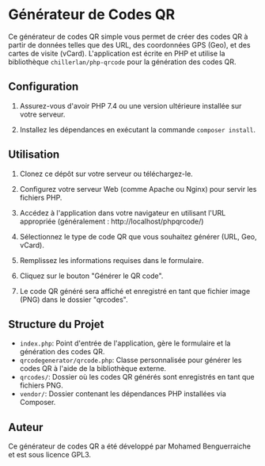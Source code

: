 # Générateur de Codes QR

Ce générateur de codes QR simple vous permet de créer des codes QR à partir de données telles que des URL, des coordonnées GPS (Geo), et des cartes de visite (vCard). L'application est écrite en PHP et utilise la bibliothèque `chillerlan/php-qrcode` pour la génération des codes QR.

## Configuration

1. Assurez-vous d'avoir PHP 7.4 ou une version ultérieure installée sur votre serveur.

2. Installez les dépendances en exécutant la commande `composer install`.

## Utilisation

1. Clonez ce dépôt sur votre serveur ou téléchargez-le.

2. Configurez votre serveur Web (comme Apache ou Nginx) pour servir les fichiers PHP.

3. Accédez à l'application dans votre navigateur en utilisant l'URL appropriée (généralement : http://localhost/phpqrcode/)

4. Sélectionnez le type de code QR que vous souhaitez générer (URL, Geo, vCard).

5. Remplissez les informations requises dans le formulaire.

6. Cliquez sur le bouton "Générer le QR code".

7. Le code QR généré sera affiché et enregistré en tant que fichier image (PNG) dans le dossier "qrcodes".

## Structure du Projet

- `index.php`: Point d'entrée de l'application, gère le formulaire et la génération des codes QR.
- `qrcodegenerator/qrcode.php`: Classe personnalisée pour générer les codes QR à l'aide de la bibliothèque externe.
- `qrcodes/`: Dossier où les codes QR générés sont enregistrés en tant que fichiers PNG.
- `vendor/`: Dossier contenant les dépendances PHP installées via Composer.

## Auteur

Ce générateur de codes QR a été développé par Mohamed Benguerraiche et est sous licence GPL3.

